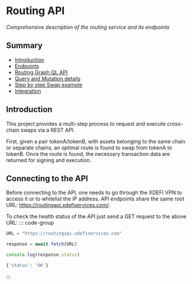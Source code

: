 # Routing API

_Comprehensive description of the routing service and its endpoints_

## Summary

- [Introduction](#introduction)
- [Endpoints](./endpoints)
- [Routing Graph QL API](./routing-graph-ql-api)
- [Query and Mutation details](./query-mutation-details)
- [Step by step Swap example](./swap-example)
- [Integration](./integration)

## Introduction

This project provides a multi-step process to request and execute cross-chain swaps via a REST API.

First, given a pair tokenA/tokenB, with assets belonging to the same chain or separate chains, an optimal route is found to swap from tokenA to tokenB. Once the route is found, the necessary transaction data are returned for signing and execution.

## Connecting to the API

Before connecting to the API, one needs to go through the XDEFI VPN to access it or to whitelist the IP address.
API endpoints share the same root URL: https://routingapi.xdefiservices.com/.

To check the health status of the API just send a GET request to the above URL:
::: code-group

```ts [Request]
URL = "https://routingapi.xdefiservices.com"

response = await fetch(URL)

console.log(response.status)

```

```ts [Response]
{'status': 'OK'}
```

:::
